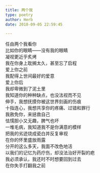 ```yaml
---  
title: 两个我  
type: poetry  
author: Herb  
date: 2018-09-05 22:59:45  

---  
```

任由两个我看你  
比如你的眼睛——没有我的眼睛  
凝视更近乎炙烤  
我在你身上耽搁太久，甚至忘了启程    
爱上你之前  
我配得上世间最好的爱意  
爱上你后  
我却卑微到了泥土里    
我知道你的种种缺点，也没法视而不见  
伸手，我想抚摸你被这世界刻画的伤痕  
十指连心，我想共享你的疼痛、过错和罪行  
我赦免你，来拯救自己    
怯懦胆小又无趣，脾气也坏  
一堆毛病，我知道我不是你满意的模样  
把我的劣迹烧成瓷白并反复审视  
在你的怀里盛放雨露    
分开的这么多天，我面不改色地活  
以我们的记忆为药疗伤，却没法治好开裂的疤  
我必须承认，我还时不时想要回到过去  
在你失手打翻我之前